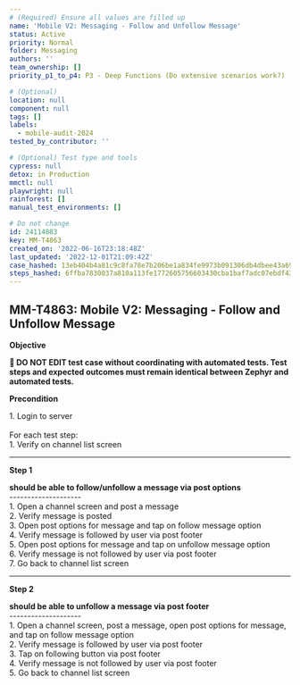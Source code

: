 ```yaml
---
# (Required) Ensure all values are filled up
name: 'Mobile V2: Messaging - Follow and Unfollow Message'
status: Active
priority: Normal
folder: Messaging
authors: ''
team_ownership: []
priority_p1_to_p4: P3 - Deep Functions (Do extensive scenarios work?)

# (Optional)
location: null
component: null
tags: []
labels:
  - mobile-audit-2024
tested_by_contributor: ''

# (Optional) Test type and tools
cypress: null
detox: in Production
mmctl: null
playwright: null
rainforest: []
manual_test_environments: []

# Do not change
id: 24114883
key: MM-T4863
created_on: '2022-06-16T23:18:48Z'
last_updated: '2022-12-01T21:09:42Z'
case_hashed: 13eb404b4a81c9c8fa78e7b206be1a834fe9973b091306db4dbee43a69d0fb3531e382595dac85c2128e50c41722d81d
steps_hashed: 6ffba7830037a810a113fe1772605756603430cba1baf7adc07ebdf43965d7dca549077f7b33472adc9fd5a5079a09af
---
```


<!-- (Auto-generated) Based on frontmatter's "key" and "name" -->

## MM-T4863: Mobile V2: Messaging - Follow and Unfollow Message

**Objective**

**🛑 DO NOT EDIT test case without coordinating with automated tests. Test steps and expected outcomes must remain identical between Zephyr and automated tests.**

**Precondition**

1\. Login to server\
\
For each test step:\
1\. Verify on channel list screen

---

**Step 1**

**should be able to follow/unfollow a message via post options**\
\--------------------\
1\. Open a channel screen and post a message\
2\. Verify message is posted\
3\. Open post options for message and tap on follow message option\
4\. Verify message is followed by user via post footer\
5\. Open post options for message and tap on unfollow message option\
6\. Verify message is not followed by user via post footer\
7\. Go back to channel list screen

---

**Step 2**

**should be able to unfollow a message via post footer**\
\--------------------\
1\. Open a channel screen, post a message, open post options for message, and tap on follow message option\
2\. Verify message is followed by user via post footer\
3\. Tap on following button via post footer\
4\. Verify message is not followed by user via post footer\
5\. Go back to channel list screen

